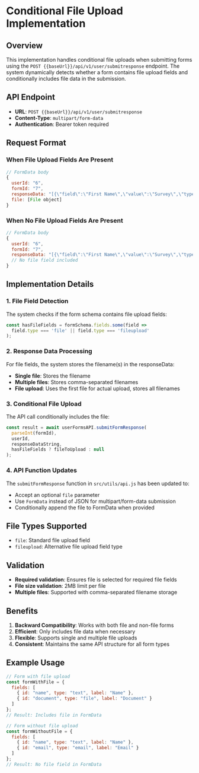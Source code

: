 # Conditional File Upload Implementation

## Overview
This implementation handles conditional file uploads when submitting forms using the `POST {{baseUrl}}/api/v1/user/submitresponse` endpoint. The system dynamically detects whether a form contains file upload fields and conditionally includes file data in the submission.

## API Endpoint
- **URL**: `POST {{baseUrl}}/api/v1/user/submitresponse`
- **Content-Type**: `multipart/form-data`
- **Authentication**: Bearer token required

## Request Format

### When File Upload Fields Are Present
```javascript
// FormData body
{
  userId: "6",
  formId: "7", 
  responseData: "[{\"field\":\"First Name\",\"value\":\"Survey\",\"type\":\"text\"},{\"field\":\"Last Name\",\"value\":\"Test\",\"type\":\"text\"},{\"field\":\"Email\",\"value\":\"survey@gmail.com\",\"type\":\"email\"},{\"field\":\"City\",\"value\":\"Nay Pyi Taw\",\"type\":\"select\"},{\"field\":\"Gender\",\"value\":\"Female\",\"type\":\"radio\"},{\"field\":\"New File Field\",\"value\":\"profile.jpg\",\"type\":\"file\"}]",
  file: [File object]
}
```

### When No File Upload Fields Are Present
```javascript
// FormData body
{
  userId: "6",
  formId: "7",
  responseData: "[{\"field\":\"First Name\",\"value\":\"Survey\",\"type\":\"text\"},{\"field\":\"Last Name\",\"value\":\"Test\",\"type\":\"text\"},{\"field\":\"Email\",\"value\":\"survey@gmail.com\",\"type\":\"email\"},{\"field\":\"City\",\"value\":\"Nay Pyi Taw\",\"type\":\"select\"},{\"field\":\"Gender\",\"value\":\"Female\",\"type\":\"radio\"}]"
  // No file field included
}
```

## Implementation Details

### 1. File Field Detection
The system checks if the form schema contains file upload fields:
```javascript
const hasFileFields = formSchema.fields.some(field => 
  field.type === 'file' || field.type === 'fileupload'
);
```

### 2. Response Data Processing
For file fields, the system stores the filename(s) in the responseData:
- **Single file**: Stores the filename
- **Multiple files**: Stores comma-separated filenames
- **File upload**: Uses the first file for actual upload, stores all filenames

### 3. Conditional File Upload
The API call conditionally includes the file:
```javascript
const result = await userFormsAPI.submitFormResponse(
  parseInt(formId), 
  userId, 
  responseDataString, 
  hasFileFields ? fileToUpload : null
);
```

### 4. API Function Updates
The `submitFormResponse` function in `src/utils/api.js` has been updated to:
- Accept an optional `file` parameter
- Use `FormData` instead of JSON for multipart/form-data submission
- Conditionally append the file to FormData when provided

## File Types Supported
- `file`: Standard file upload field
- `fileupload`: Alternative file upload field type

## Validation
- **Required validation**: Ensures file is selected for required file fields
- **File size validation**: 2MB limit per file
- **Multiple files**: Supported with comma-separated filename storage

## Benefits
1. **Backward Compatibility**: Works with both file and non-file forms
2. **Efficient**: Only includes file data when necessary
3. **Flexible**: Supports single and multiple file uploads
4. **Consistent**: Maintains the same API structure for all form types

## Example Usage
```javascript
// Form with file upload
const formWithFile = {
  fields: [
    { id: "name", type: "text", label: "Name" },
    { id: "document", type: "file", label: "Document" }
  ]
};
// Result: Includes file in FormData

// Form without file upload  
const formWithoutFile = {
  fields: [
    { id: "name", type: "text", label: "Name" },
    { id: "email", type: "email", label: "Email" }
  ]
};
// Result: No file field in FormData
``` 